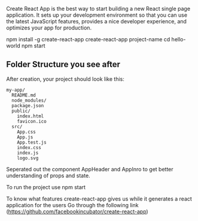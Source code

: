 
Create React App is the best way to start building a new React single page application. It sets up your development environment so that you can use the latest JavaScript features, provides a nice developer experience, and optimizes your app for production.

npm install -g create-react-app
create-react-app project-name
cd hello-world
npm start


## Folder Structure you see after

After creation, your project should look like this:

```
my-app/
  README.md
  node_modules/
  package.json
  public/
    index.html
    favicon.ico
  src/
    App.css
    App.js
    App.test.js
    index.css
    index.js
    logo.svg
```

Seperated out the component AppHeader and AppInro to get better understanding of props and state.

To run the project use npm start 

To know what features create-react-app gives us while it generates a react application for the users
Go through the following link
(https://github.com/facebookincubator/create-react-app)

